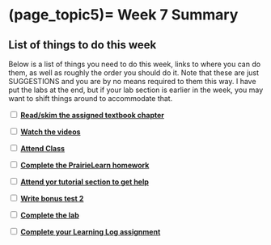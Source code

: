 (page_topic5)=
Week 7 Summary
=======================

## List of things to do this week

Below is a list of things you need to do this week, links to where you can do them, as well as roughly the order you should do it.
Note that these are just SUGGESTIONS and you are by no means required to them this way. 
I have put the labs at the end, but if your lab section is earlier in the week, you may want to shift things around to accommodate that.

<label><input type="checkbox" id="week07_task1" class="box"> [**Read/skim the assigned textbook chapter**](./readings.md)</input></label>

<label><input type="checkbox" id="week07_task2" class="box"> [**Watch the videos**](./videos.md) </input></label>

<label><input type="checkbox" id="week0X_task3" class="box"> [**Attend Class**](./classes.md)</input></label>

<label><input type="checkbox" id="week07_task3" class="box"> [**Complete the PrairieLearn homework**](./homework.md) </input></label>

<label><input type="checkbox" id="week07_task4" class="box"> [**Attend yor tutorial section to get help**](https://canvas.ubc.ca/courses/81870/external_tools/5284) </input></label>

<label><input type="checkbox" id="week07_task5" class="box"> [**Write bonus test 2**](./test.md) </input></label>

<label><input type="checkbox" id="week07_task6" class="box"> [**Complete the lab**](./lab.md) </input></label>

<label><input type="checkbox" id="week07_task7" class="box"> [**Complete your Learning Log assignment**](./learninglogs.md) </input></label>